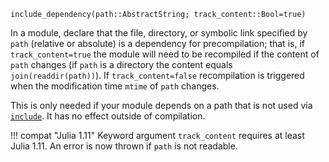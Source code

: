 ```
include_dependency(path::AbstractString; track_content::Bool=true)
```

In a module, declare that the file, directory, or symbolic link specified by `path` (relative or absolute) is a dependency for precompilation; that is, if `track_content=true` the module will need to be recompiled if the content of `path` changes (if `path` is a directory the content equals `join(readdir(path))`). If `track_content=false` recompilation is triggered when the modification time `mtime` of `path` changes.

This is only needed if your module depends on a path that is not used via [`include`](@ref). It has no effect outside of compilation.

!!! compat "Julia 1.11"
    Keyword argument `track_content` requires at least Julia 1.11. An error is now thrown if `path` is not readable.

